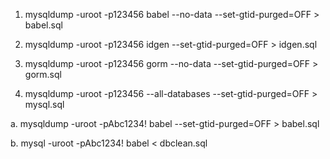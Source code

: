 1. mysqldump -uroot -p123456 babel --no-data --set-gtid-purged=OFF > babel.sql


2. mysqldump -uroot -p123456 idgen --set-gtid-purged=OFF > idgen.sql

3. mysqldump -uroot -p123456 gorm --no-data --set-gtid-purged=OFF > gorm.sql

4. mysqldump -uroot -p123456 --all-databases --set-gtid-purged=OFF > mysql.sql




a. mysqldump -uroot -pAbc1234! babel --set-gtid-purged=OFF > babel.sql


b. mysql -uroot -pAbc1234!  babel < dbclean.sql
